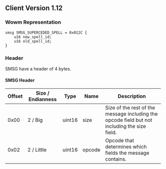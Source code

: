 ## Client Version 1.12

### Wowm Representation
```rust,ignore
smsg SMSG_SUPERCEDED_SPELL = 0x012C {
    u16 new_spell_id;    
    u16 old_spell_id;    
}

```
### Header
SMSG have a header of 4 bytes.

#### SMSG Header
| Offset | Size / Endianness | Type   | Name   | Description |
| ------ | ----------------- | ------ | ------ | ----------- |
| 0x00   | 2 / Big           | uint16 | size   | Size of the rest of the message including the opcode field but not including the size field.|
| 0x02   | 2 / Little        | uint16 | opcode | Opcode that determines which fields the message contains.|
